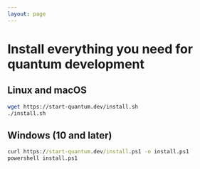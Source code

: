 ```yaml
---
layout: page
---
```


# Install everything you need for quantum development

## Linux and macOS

```bash
wget https://start-quantum.dev/install.sh
./install.sh
```

## Windows (10 and later)

```cmd
curl https://start-quantum.dev/install.ps1 -o install.ps1
powershell install.ps1
```

